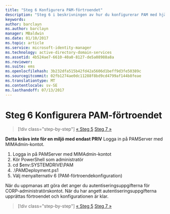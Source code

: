 ```yaml
---
title: "Steg 6 Konfigurera PAM-förtroendet"
description: "Steg 6 i beskrivningen av hur du konfigurerar PAM med hjälp av skript. I det här avsnittet beskrivs hur du konfigurerar det nödvändiga förtroendet mellan företagsdomäner och privata domäner"
keywords: 
author: barclayn
ms.author: barclayn
manager: MBaldwin
ms.date: 01/10/2017
ms.topic: article
ms.service: microsoft-identity-manager
ms.technology: active-directory-domain-services
ms.assetid: 4b524ae7-6610-40a0-8127-de5a08988a8a
ms.reviewer: 
ms.suite: ems
ms.openlocfilehash: 3b232dfa515b42fd42a5606d1beff9d3fe50389c
ms.sourcegitcommit: 02fb1274ae0dc11288f8bd9cd4799af144b8feae
ms.translationtype: MT
ms.contentlocale: sv-SE
ms.lasthandoff: 07/13/2017
---
```

# <a name="step-6-set-up-the-pam-trust"></a>Steg 6 Konfigurera PAM-förtroendet

>[!div class="step-by-step"]
[« Steg 5](sp1-step5-configuring-pam.md)
[Steg 7 »](sp1-step7-setup-sidhistory-sidfiltering.md)

**Detta krävs inte för en miljö med endast PRIV** Logga in på PAMServer med MIMAdmin-kontot.

1. Logga in på PAMServer med MIMAdmin-kontot
2. Kör PowerShell som administratör
3. cd $env:SYSTEMDRIVE\PAM
4. .\PAMDeployment.ps1
5. Välj menyalternativ 6 (PAM-förtroendekonfiguration)

  När du uppmanas att göra det anger du autentiseringsuppgifterna för CORP-administratörskontot. När du har angett autentiseringsuppgifterna upprättas förtroendet och konfigurationen är klar.

>[!div class="step-by-step"]
[« Steg 5](sp1-step5-configuring-pam.md)
[Steg 7 »](sp1-step7-setup-sidhistory-sidfiltering.md)
